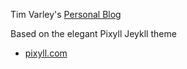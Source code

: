Tim Varley's [Personal Blog](http://http://tvarley.github.io/)

Based on the elegant Pixyll Jeykll theme

- [pixyll.com](http://www.pixyll.com)

